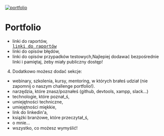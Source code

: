 [![portfolio](https://user-images.githubusercontent.com/122229411/219461054-b8e8215c-a07d-413c-a355-d9d09f443404.png)](www.google.com)



# Portfolio
- linki do raportów, [<kbd> <br> linki do raportów <br> </kbd>](www.google.com)
- linki do opisów błędów,
- linki do opisów przypadków testowych,Najlepiej dodawać bezpośrednie linki i pamiętaj, żeby miały publiczny dostęp!

4. Dodatkowo możesz dodać sekcje:
- webinary, szkolenia, kursy, mentoring, w których brałeś udział (nie zapomnij o naszym challenge portfolio!).
- narzędzia, które znasz/poznałeś (github, devtools, xampp, slack…)
- technologie, które poznał_ś,
- umiejętności techniczne,
- umiejętności miękkie,
- link do linkedin'a,
- książki branżowe, które przeczytał_ś,
- o mnie…
- wszystko, co możesz wymyślić!
